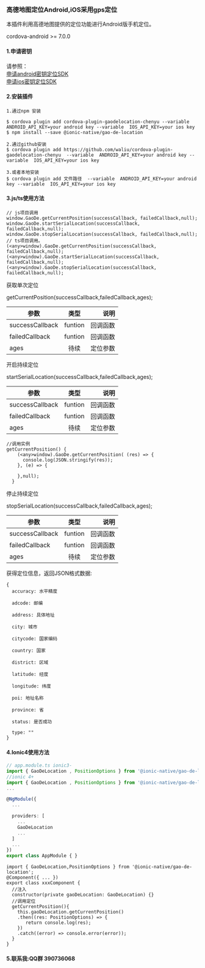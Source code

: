 ### 高德地图定位Android,iOS采用gps定位
本插件利用高德地图提供的定位功能进行Android版手机定位。

cordova-android >= 7.0.0

#### 1.申请密钥
请参照：
<br>
[申请android密钥定位SDK](http://lbs.amap.com/api/android-location-sdk/guide/create-project/get-key/)
<br>
[申请ios密钥定位SDK](https://lbs.amap.com/api/ios-location-sdk/guide/create-project/get-key)
#### 2.安装插件



```
1.通过npm 安装

$ cordova plugin add cordova-plugin-gaodelocation-chenyu --variable  ANDROID_API_KEY=your android key --variable  IOS_API_KEY=your ios key
$ npm install --save @ionic-native/gao-de-location

2.通过github安装
$ cordova plugin add https://github.com/waliu/cordova-plugin-gaodelocation-chenyu  --variable  ANDROID_API_KEY=your android key --variable  IOS_API_KEY=your ios key

3.或者本地安装
$ cordova plugin add 文件路径  --variable  ANDROID_API_KEY=your android key --variable  IOS_API_KEY=your ios key

```

#### 3.js/ts使用方法

```
// js项目调用
window.GaoDe.getCurrentPosition(successCallback, failedCallback,null);
window.GaoDe.startSerialLocation(successCallback, failedCallback,null);
window.GaoDe.stopSerialLocation(successCallback, failedCallback,null);
// ts项目调用。
(<any>window).GaoDe.getCurrentPosition(successCallback, failedCallback,null);
(<any>window).GaoDe.startSerialLocation(successCallback, failedCallback,null);
(<any>window).GaoDe.stopSerialLocation(successCallback, failedCallback,null);
```


获取单次定位

getCurrentPosition(successCallback,failedCallback,ages);

参数|类型|说明
--|:--:|--:
successCallback|funtion|回调函数
failedCallback|funtion|回调函数
ages|待续|定位参数

开启持续定位

startSerialLocation(successCallback,failedCallback,ages);

参数|类型|说明
--|:--:|--:
successCallback|funtion|回调函数
failedCallback|funtion|回调函数
ages|待续|定位参数

```
//调用实例
getCurrentPosition() {
    (<any>window).GaoDe.getCurrentPosition( (res) => {
      console.log(JSON.stringify(res));
    }, (e) => {

    },null);
  }
```


停止持续定位

stopSerialLocation(successCallback,failedCallback,ages);

参数|类型|说明
--|:--:|--:
successCallback|funtion|回调函数
failedCallback|funtion|回调函数
ages|待续|定位参数









获得定位信息，返回JSON格式数据:

```
{
  accuracy: 水平精度

  adcode: 邮编

  address: 具体地址

  city: 城市

  citycode: 国家编码

  country: 国家

  district: 区域

  latitude: 经度

  longitude: 纬度

  poi: 地址名称

  province: 省

  status: 是否成功

  type: ""
}
```

#### 4.Ionic4使用方法
```typescript
// app.module.ts ionic3-
import { GaoDeLocation , PositionOptions } from '@ionic-native/gao-de-location';
//ionic 4+
import { GaoDeLocation , PositionOptions } from '@ionic-native/gao-de-location/ngx';
...

@NgModule({
  ...

  providers: [
    ...
    GaoDeLocation
    ...
  ]
  ...
})
export class AppModule { }
```
```
import { GaoDeLocation,PositionOptions } from '@ionic-native/gao-de-location';
@Component({ ... })
export class xxxComponent {
  //注入
  constructor(private gaoDeLocation: GaoDeLocation) {}
  //调用定位
  getCurrentPosition(){
    this.gaoDeLocation.getCurrentPosition()
    .then((res: PositionOptions) => {
       return console.log(res);
    })
    .catch((error) => console.error(error));
  }
}
```
#### 5.联系我:QQ群 390736068
